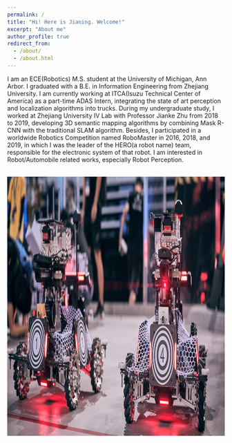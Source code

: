 ```yaml
---
permalink: /
title: "Hi! Here is Jianing. Welcome!"
excerpt: "About me"
author_profile: true
redirect_from: 
  - /about/
  - /about.html
---
```


I am an ECE(Robotics) M.S. student at the University of Michigan, Ann Arbor. I graduated with a B.E. in Information Engineering from Zhejiang University. I am currently working at ITCA(Isuzu Technical Center of America) as a part-time ADAS Intern, integrating the state of art perception and localization algorithms into trucks. During my undergraduate study, I worked at Zhejiang University IV Lab with Professor Jianke Zhu from 2018 to 2019, developing 3D semantic mapping algorithms by combining Mask R-CNN with the traditional SLAM algorithm. Besides, I participated in a worldwide Robotics Competition named RoboMaster in 2016, 2018, and 2019, in which I was the leader of the HERO(a robot name) team, responsible for the electronic system of that robot. I am interested in Robot/Automobile related works, especially Robot Perception.

<br/><img src='/images/about-bg.jpg' height='600' width='600'>